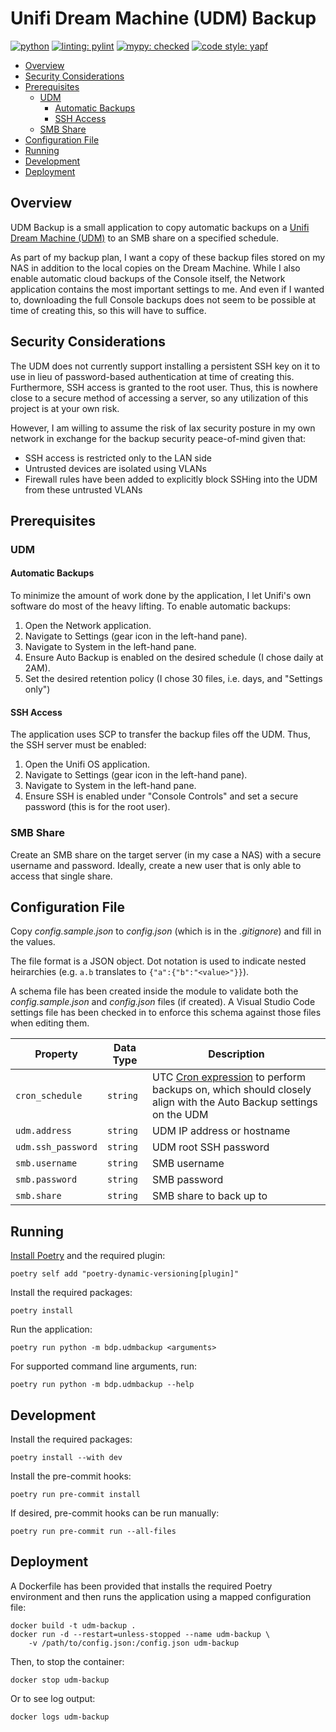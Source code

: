 # Unifi Dream Machine (UDM) Backup <!-- omit in toc -->

[![python](https://img.shields.io/badge/python-3.10-3776AB.svg?style=flat&logo=python&logoColor=white)](https://www.python.org)
[![linting: pylint](https://img.shields.io/badge/linting-pylint-yellowgreen)](https://github.com/PyCQA/pylint)
[![mypy: checked](https://img.shields.io/badge/mypy-checked-blue)](http://mypy-lang.org/)
[![code style: yapf](https://img.shields.io/badge/code%20style-yapf-blue)](https://github.com/google/yapf)

- [Overview](#overview)
- [Security Considerations](#security-considerations)
- [Prerequisites](#prerequisites)
    - [UDM](#udm)
        - [Automatic Backups](#automatic-backups)
        - [SSH Access](#ssh-access)
    - [SMB Share](#smb-share)
- [Configuration File](#configuration-file)
- [Running](#running)
- [Development](#development)
- [Deployment](#deployment)

## Overview

UDM Backup is a small application to copy automatic backups on a
[Unifi Dream Machine (UDM)](https://store.ui.com/collections/unifi-network-unifi-os-consoles/products/udm-us) to an SMB
share on a specified schedule.

As part of my backup plan, I want a copy of these backup files stored on my NAS in addition to the local copies on the
Dream Machine. While I also enable automatic cloud backups of the Console itself, the Network application contains the
most important settings to me. And even if I wanted to, downloading the full Console backups does not seem to be
possible at time of creating this, so this will have to suffice.

## Security Considerations

The UDM does not currently support installing a persistent SSH key on it to use in lieu of password-based
authentication at time of creating this. Furthermore, SSH access is granted to the root user. Thus, this is nowhere
close to a secure method of accessing a server, so any utilization of this project is at your own risk.

However, I am willing to assume the risk of lax security posture in my own network in exchange for the backup security
peace-of-mind given that:

- SSH access is restricted only to the LAN side
- Untrusted devices are isolated using VLANs
- Firewall rules have been added to explicitly block SSHing into the UDM from these untrusted VLANs

## Prerequisites

### UDM

#### Automatic Backups

To minimize the amount of work done by the application, I let Unifi's own software do most of the heavy lifting. To
enable automatic backups:

1. Open the Network application.
2. Navigate to Settings (gear icon in the left-hand pane).
3. Navigate to System in the left-hand pane.
4. Ensure Auto Backup is enabled on the desired schedule (I chose daily at 2AM).
5. Set the desired retention policy (I chose 30 files, i.e. days, and "Settings only")

#### SSH Access

The application uses SCP to transfer the backup files off the UDM. Thus, the SSH server must be enabled:

1. Open the Unifi OS application.
2. Navigate to Settings (gear icon in the left-hand pane).
3. Navigate to System in the left-hand pane.
4. Ensure SSH is enabled under "Console Controls" and set a secure password (this is for the root user).

### SMB Share

Create an SMB share on the target server (in my case a NAS) with a secure username and password. Ideally, create a new
user that is only able to access that single share.

## Configuration File

Copy _config.sample.json_ to _config.json_ (which is in the _.gitignore_) and fill in the values.

The file format is a JSON object. Dot notation is used to indicate nested heirarchies (e.g. `a.b` translates to
`{"a":{"b":"<value>"}}`).

A schema file has been created inside the module to validate both the _config.sample.json_ and _config.json_ files (if
created). A Visual Studio Code settings file has been checked in to enforce this schema against those files when editing
them.

| Property           | Data Type | Description |
| ------------------ | --------- | ----------- |
| `cron_schedule`    | `string`  | UTC [Cron expression](https://crontab.guru) to perform backups on, which should closely align with the Auto Backup settings on the UDM |
| `udm.address`      | `string`  | UDM IP address or hostname |
| `udm.ssh_password` | `string`  | UDM root SSH password |
| `smb.username`     | `string`  | SMB username |
| `smb.password`     | `string`  | SMB password |
| `smb.share`        | `string`  | SMB share to back up to |

## Running

[Install Poetry](https://python-poetry.org/docs/#installation) and the required plugin:

```shell
poetry self add "poetry-dynamic-versioning[plugin]"
```

Install the required packages:

```shell
poetry install
```

Run the application:

```shell
poetry run python -m bdp.udmbackup <arguments>
```

For supported command line arguments, run:

```shell
poetry run python -m bdp.udmbackup --help
```

## Development

Install the required packages:

```shell
poetry install --with dev
```

Install the pre-commit hooks:

```shell
poetry run pre-commit install
```

If desired, pre-commit hooks can be run manually:

```shell
poetry run pre-commit run --all-files
```

## Deployment

A Dockerfile has been provided that installs the required Poetry environment and then runs the application using a
mapped configuration file:

```shell
docker build -t udm-backup .
docker run -d --restart=unless-stopped --name udm-backup \
    -v /path/to/config.json:/config.json udm-backup
```

Then, to stop the container:

```shell
docker stop udm-backup
```

Or to see log output:

```shell
docker logs udm-backup
```
